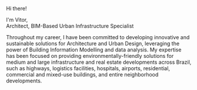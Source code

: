 Hi there!

I'm Vitor, <br>
Architect, BIM-Based Urban Infrastructure Specialist 

Throughout my career, I have been committed to developing innovative and sustainable solutions for Architecture and Urban Design, leveraging the power of Building Information Modelling and data analysis. My expertise has been focused on providing environmentally-friendly solutions for medium and large infrastructure and real estate developments across Brazil, such as highways, logistics facilities, hospitals, airports, residential, commercial and mixed-use buildings, and entire neighborhood developments.
